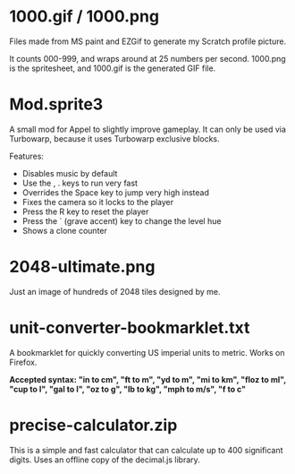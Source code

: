 # 1000.gif / 1000.png

Files made from MS paint and EZGif to generate my Scratch profile picture.

It counts 000-999, and wraps around at 25 numbers per second. 1000.png is the spritesheet, and 1000.gif is the generated GIF file.

# Mod.sprite3

A small mod for Appel to slightly improve gameplay. It can only be used via Turbowarp, because it uses Turbowarp exclusive blocks.

Features:
* Disables music by default
* Use the , . keys to run very fast
* Overrides the Space key to jump very high instead
* Fixes the camera so it locks to the player
* Press the R key to reset the player
* Press the ` (grave accent) key to change the level hue
* Shows a clone counter

# 2048-ultimate.png

Just an image of hundreds of 2048 tiles designed by me.

# unit-converter-bookmarklet.txt

A bookmarklet for quickly converting US imperial units to metric. Works on Firefox.

**Accepted syntax: "in to cm", "ft to m", "yd to m", "mi to km", "floz to ml", "cup to l", "gal to l", "oz to g", "lb to kg", "mph to m/s", "f to c"**

# precise-calculator.zip

This is a simple and fast calculator that can calculate up to 400 significant digits. Uses an offline copy of the decimal.js library.
